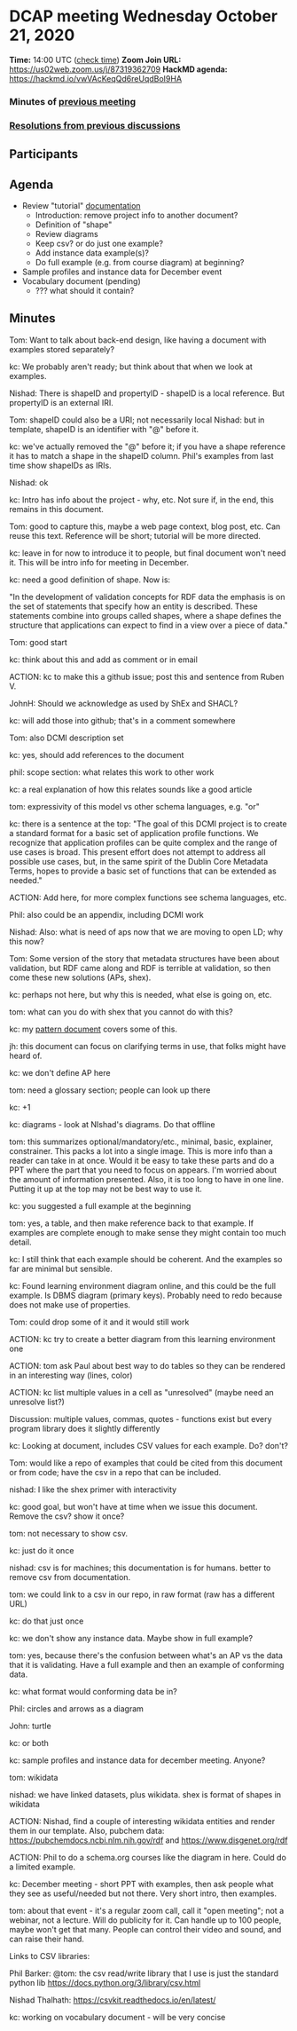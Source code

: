 # DCAP meeting Wednesday October 21, 2020 

**Time:** 14:00 UTC ([check time](https://www.timeanddate.com/worldclock/fixedtime.html?msg=DCAP+meeting&iso=20201021T14&p1=1440&ah=1))
**Zoom Join URL:** https://us02web.zoom.us/j/87319362709
**HackMD agenda:** https://hackmd.io/vwVAcKeqQd6reUqdBoI9HA

### Minutes of [previous meeting](https://github.com/dcmi/dcap/blob/master/meetings/2020/2020.10.07.dcap_zoom_call.md) 

### [Resolutions from previous discussions](https://hackmd.io/tjFOwoqqTIid4jtfmVzkLg)

## Participants

## Agenda

* Review "tutorial" [documentation](https://hackmd.io/pTp9ub_bQbO6vxZra1w-kw) 
    * Introduction: remove project info to another document?
    * Definition of "shape" 
    * Review diagrams
    * Keep csv? or do just one example?
    * Add instance data example(s)?
    * Do full example (e.g. from course diagram) at beginning?
* Sample profiles and instance data for December event
* Vocabulary document (pending)
    * ??? what should it contain?


## Minutes

Tom: Want to talk about back-end design, like having a document with examples stored separately?

kc: We probably aren't ready; but think about that when we look at examples.

Nishad: There is shapeID and propertyID - shapeID is a local reference. But propertyID is an external IRI.

Tom: shapeID could also be a URI; not necessarily local
Nishad: but in template, shapeID is an identifier with "@" before it.

kc: we've actually removed the "@" before it; if you have a shape reference it has to match a shape in the shapeID column. Phil's examples from last time show shapeIDs as IRIs.

Nishad: ok

kc: Intro has info about the project - why, etc. Not sure if, in the end, this remains in this document.

Tom: good to capture this, maybe a web page context, blog post, etc. Can reuse this text. Reference will be short; tutorial will be more directed.

kc: leave in for now to introduce it to people, but final document won't need it. This will be intro info for meeting in December.

kc: need a good definition of shape. Now is:

"In the development of validation concepts for RDF data the emphasis is on the set of statements that specify how an entity is described. These statements combine into groups called shapes, where a shape defines the structure that applications can expect to find in a view over a piece of data."

Tom: good start

kc: think about this and add as comment or in email

ACTION: kc to make this a github issue; post this and sentence from Ruben V.

JohnH: Should we acknowledge as used by ShEx and SHACL? 

kc: will add those into github; that's in a comment somewhere

Tom: also DCMI description set

kc: yes, should add references to the document

phil: scope section: what relates this work to other work

kc: a real explanation of how this relates sounds like a good article

tom: expressivity of this model vs other schema languages, e.g. "or" 

kc: there is a sentence at the top: "The goal of this DCMI project is to create a standard format for a basic set of application profile functions. We recognize that application profiles can be quite complex and the range of use cases is broad. This present effort does not attempt to address all possible use cases, but, in the same spirit of the Dublin Core Metadata Terms, hopes to provide a basic set of functions that can be extended as needed."

ACTION: Add here, for more complex functions see schema languages, etc.

Phil: also could be an appendix, including DCMI work

Nishad: Also: what is need of aps now that we are moving to open LD; why this now?

Tom: Some version of the story that metadata structures have been about validation, but RDF came along and RDF is terrible at validation, so then come these new solutions (APs, shex).

kc: perhaps not here, but why this is needed, what else is going on, etc.

tom: what can you do with shex that you cannot do with this?

kc: my [pattern document](https://github.com/dcmi/dcap/blob/master/patterns.md) covers some of this. 

jh: this document can focus on clarifying terms in use, that folks might have heard of.

kc: we don't define AP here

tom: need a glossary section; people can look up there

kc: +1

kc: diagrams - look at NIshad's diagrams. Do that offline

tom: this summarizes optional/mandatory/etc., minimal, basic, explainer, constrainer. This packs a lot into a single image. This is more info than a reader can take in at once. Would it be easy to take these parts and do a PPT where the part that you need to focus on appears. I'm worried about the amount of information presented. Also, it is too long to have in one line. Putting it up at the top may not be best way to use it. 

kc: you suggested a full example at the beginning

tom: yes, a table, and then make reference back to that example. If examples are complete enough to make sense they might contain too much detail. 

kc: I still think that each example should be coherent. And the examples so far are minimal but sensible.

kc: Found learning environment diagram online, and this could be the full example. Is DBMS diagram (primary keys). Probably need to redo because does not make use of properties.

Tom: could drop some of it and it would still work

ACTION: kc try to create a better diagram from this learning environment one

ACTION: tom ask Paul about best way to do tables so they can be rendered in an interesting way (lines, color)

ACTION: kc list multiple values in a cell as "unresolved" (maybe need an unresolve list?)

Discussion: multiple values, commas, quotes - functions exist but every program library does it slightly differently

kc: Looking at document, includes CSV values for each example. Do? don't?

Tom: would like a repo of examples that could be cited from this document or from code; have the csv in a repo that can be included.

nishad: I like the shex primer with interactivity

kc: good goal, but won't have at time when we issue this document. Remove the csv? show it once? 

tom: not necessary to show csv. 

kc: just do it once

nishad: csv is for machines; this documentation is for humans. better to remove csv from documentation.

tom: we could link to a csv in our repo, in raw format (raw has a different URL)

kc: do that just once

kc: we don't show any instance data. Maybe show in full example? 

tom: yes, because there's the confusion between what's an AP vs the data that it is validating. Have a full example and then an example of conforming data.

kc: what format would conforming data be in?

Phil: circles and arrows as a diagram

John: turtle

kc: or both

kc: sample profiles and instance data for december meeting. Anyone?

tom: wikidata

nishad: we have linked datasets, plus wikidata. shex is format of shapes in wikidata

ACTION: Nishad, find a couple of interesting wikidata entities and render them in our template. Also, pubchem data: 
https://pubchemdocs.ncbi.nlm.nih.gov/rdf
and
https://www.disgenet.org/rdf

ACTION: Phil to do a schema.org courses like the diagram in here. Could do a limited example.

kc: December meeting - short PPT with examples, then ask people what they see as useful/needed but not there. Very short intro, then examples.

tom: about that event - it's a regular zoom call, call it "open meeting"; not a webinar, not a lecture. Will do publicity for it. Can handle up to 100 people, maybe won't get that many. People can control their video and sound, and can raise their hand.



Links to CSV libraries:

Phil Barker:	@tom: the csv read/write library that I use is just the standard python lib https://docs.python.org/3/library/csv.html 

Nishad Thalhath:	https://csvkit.readthedocs.io/en/latest/

kc: working on vocabulary document - will be very concise

